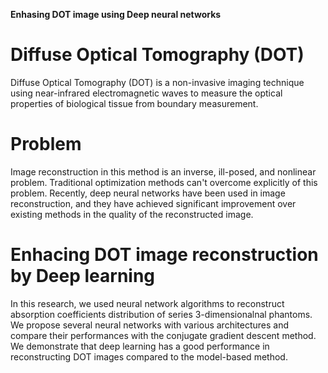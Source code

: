 **Enhasing DOT image using Deep neural networks**

# Diffuse Optical Tomography (DOT)
Diffuse Optical Tomography (DOT) is a non-invasive imaging technique using near-infrared electromagnetic waves to measure the optical properties of biological tissue from boundary measurement. 

# Problem
Image reconstruction in this method is an inverse, ill-posed, and nonlinear problem. Traditional optimization methods can't overcome explicitly of this problem. Recently, deep neural networks have been used in image reconstruction, and they have achieved significant improvement over existing methods in the quality of the reconstructed image.

# Enhacing DOT image reconstruction by Deep learning
In this research, we used neural network algorithms to reconstruct absorption coefficients distribution of series 3-dimensionalnal phantoms. We propose several neural networks with various architectures and compare their performances with the conjugate gradient descent method. We demonstrate that deep learning has a good performance in reconstructing DOT images compared to the model-based method.






